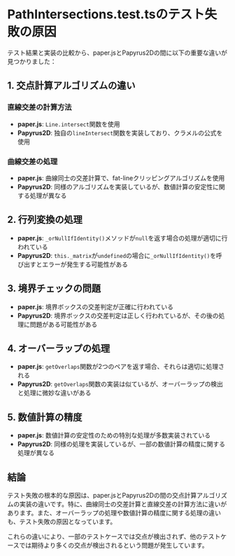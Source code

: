 # PathIntersections.test.tsのテスト失敗の原因

テスト結果と実装の比較から、paper.jsとPapyrus2Dの間に以下の重要な違いが見つかりました：

## 1. 交点計算アルゴリズムの違い

### 直線交差の計算方法
- **paper.js**: `Line.intersect`関数を使用
- **Papyrus2D**: 独自の`lineIntersect`関数を実装しており、クラメルの公式を使用

### 曲線交差の処理
- **paper.js**: 曲線同士の交差計算で、fat-lineクリッピングアルゴリズムを使用
- **Papyrus2D**: 同様のアルゴリズムを実装しているが、数値計算の安定性に関する処理が異なる

## 2. 行列変換の処理

- **paper.js**: `_orNullIfIdentity()`メソッドが`null`を返す場合の処理が適切に行われている
- **Papyrus2D**: `this._matrix`が`undefined`の場合に`_orNullIfIdentity()`を呼び出すとエラーが発生する可能性がある

## 3. 境界チェックの問題

- **paper.js**: 境界ボックスの交差判定が正確に行われている
- **Papyrus2D**: 境界ボックスの交差判定は正しく行われているが、その後の処理に問題がある可能性がある

## 4. オーバーラップの処理

- **paper.js**: `getOverlaps`関数が2つのペアを返す場合、それらは適切に処理される
- **Papyrus2D**: `getOverlaps`関数の実装は似ているが、オーバーラップの検出と処理に微妙な違いがある

## 5. 数値計算の精度

- **paper.js**: 数値計算の安定性のための特別な処理が多数実装されている
- **Papyrus2D**: 同様の処理を実装しているが、一部の数値計算の精度に関する処理が異なる

## 結論

テスト失敗の根本的な原因は、paper.jsとPapyrus2Dの間の交点計算アルゴリズムの実装の違いです。特に、曲線同士の交差計算と直線交差の計算方法に違いがあります。また、オーバーラップの処理や数値計算の精度に関する処理の違いも、テスト失敗の原因となっています。

これらの違いにより、一部のテストケースでは交点が検出されず、他のテストケースでは期待より多くの交点が検出されるという問題が発生しています。
